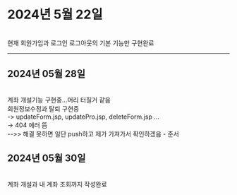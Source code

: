 <h1>2024년 5월 22일</h1><br>
현재 회원가입과 로그인 로그아웃의 기본 기능만 구현완료
<hr>
<h2>2024년 05월 28일</h2><br>
계좌 개설기능 구현중...머리 터질거 같음<br>
회원정보수정과 탈퇴 구현중<br>
-> updateForm.jsp, updatePro.jsp, deleteForm.jsp ...<br>
-> 404 에러 뜸<br>
  -->> 해결 못하면 일단 push하고 제가 가져가서 확인하겠음 - 준서<br>
<h2>2024년 05월 30일</h2><br>
계좌 개설과 내 계좌 조회까지 작성완료
